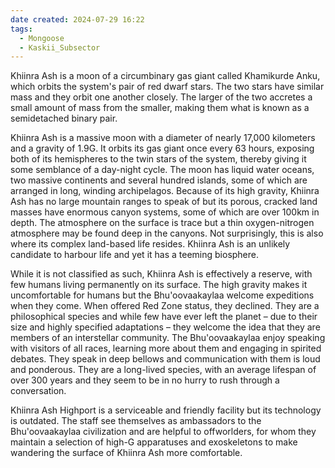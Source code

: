 ```yaml
---
date created: 2024-07-29 16:22
tags:
  - Mongoose
  - Kaskii_Subsector
---
```

Khiinra Ash is a moon of a circumbinary gas giant called Khamikurde Anku, which orbits the system's pair of red dwarf stars. The two stars have similar mass and they orbit one another closely. The larger of the two accretes a small amount of mass from the smaller, making them what is known as a semidetached binary pair.

Khiinra Ash is a massive moon with a diameter of nearly 17,000 kilometers and a gravity of 1.9G. It orbits its gas giant once every 63 hours, exposing both of its hemispheres to the twin stars of the system, thereby giving it some semblance of a day-night cycle. The moon has liquid water oceans, two massive continents and several hundred islands, some of which are arranged in long, winding archipelagos. Because of its high gravity, Khiinra Ash has no large mountain ranges to speak of but its porous, cracked land masses have enormous canyon systems, some of which are over 100km in depth. The atmosphere on the surface is trace but a thin oxygen-nitrogen atmosphere may be found deep in the canyons. Not surprisingly, this is also where its complex land-based life resides. Khiinra Ash is an unlikely candidate to harbour life and yet it has a teeming biosphere.

While it is not classified as such, Khiinra Ash is effectively a reserve, with few humans living permanently on its surface. The high gravity makes it uncomfortable for humans but the Bhu'oovaakaylaa welcome expeditions when they come. When offered Red Zone status, they declined. They are a philosophical species and while few have ever left the planet – due to their size and highly specified adaptations – they welcome the idea that they are members of an interstellar community. The Bhu'oovaakaylaa enjoy speaking with visitors of all races, learning more about them and engaging in spirited debates. They speak in deep bellows and communication with them is loud and ponderous. They are a long-lived species, with an average lifespan of over 300 years and they seem to be in no hurry to rush through a conversation.

Khiinra Ash Highport is a serviceable and friendly facility but its technology is outdated. The staff see themselves as ambassadors to the Bhu'oovaakaylaa civilization and are helpful to offworlders, for whom they maintain a selection of high-G apparatuses and exoskeletons to make wandering the surface of Khiinra Ash more comfortable.
